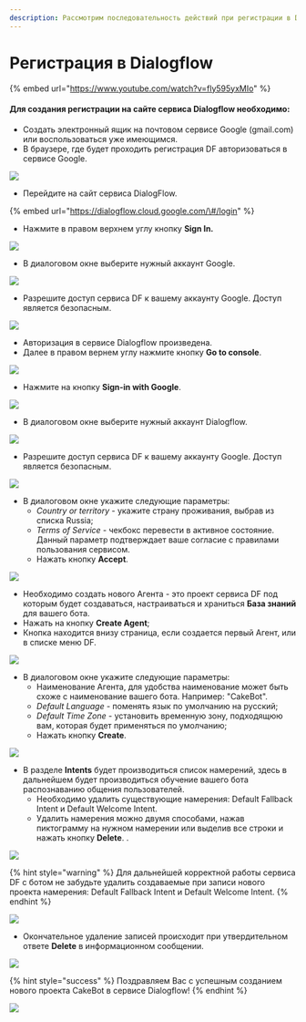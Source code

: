 ```yaml
---
description: Рассмотрим последовательность действий при регистрации в Dialogflow
---
```


# Регистрация в Dialogflow

{% embed url="https://www.youtube.com/watch?v=fly595yxMIo" %}

#### Для создания регистрации на сайте сервиса Dialogflow необходимо: <a id="dlya-sozdaniya-uchetnoi-zapisi-na-platforme-metabot24-neobkhodimo"></a>

* Создать электронный ящик на почтовом сервисе Google \(gmail.com\) или воспользоваться уже имеющимся.
* В браузере, где будет проходить регистрация DF авторизоваться в сервисе Google.

![](../.gitbook/assets/image%20%28183%29.png)

* Перейдите на сайт сервиса DialogFlow.

{% embed url="https://dialogflow.cloud.google.com/\#/login" %}

* Нажмите в правом верхнем углу кнопку  **Sign In.**

![](../.gitbook/assets/image%20%28220%29.png)

* В диалоговом окне выберите нужный аккаунт Google.

![](../.gitbook/assets/image%20%28149%29.png)

* Разрешите доступ сервиса DF к вашему аккаунту Google. Доступ является безопасным.

![](../.gitbook/assets/image%20%2880%29.png)

* Авторизация в сервисе Dialogflow произведена.
* Далее в правом вернем углу нажмите кнопку **Go to console**.

![](../.gitbook/assets/image%20%28158%29.png)

* Нажмите на кнопку **Sign-in with Google**.

![](../.gitbook/assets/image%20%2831%29.png)

* В диалоговом окне выберите нужный аккаунт Dialogflow.

![](../.gitbook/assets/image%20%28224%29.png)

* Разрешите доступ сервиса DF к вашему аккаунту Google. Доступ является безопасным.

![](../.gitbook/assets/image%20%28176%29.png)

* В диалоговом окне укажите следующие параметры: 
  * _Country or territory_ - укажите страну проживания, выбрав из списка Russia;
  * _Terms of Service_  - чекбокс перевести в активное состояние. Данный параметр подтверждает ваше согласие с правилами пользования  сервисом.
  * Нажать кнопку **Accept**. 

![](../.gitbook/assets/image%20%2846%29.png)

*  Необходимо создать нового Агента - это проект сервиса DF под которым будет создаваться, настраиваться и храниться **База знаний** для вашего бота.
  * Нажать на кнопку **Create Agent**;
  * Кнопка находится внизу страница, если создается первый Агент, или в списке меню DF.

![](../.gitbook/assets/image%20%28160%29.png)

* В диалоговом  окне укажите следующие параметры:
  * Наименование Агента, для удобства наименование может быть схоже с наименование вашего бота. Например: "CakeBot".
  * _Default Language_  - поменять язык по умолчанию на русский;
  * _Default Time Zone_ - установить временную зону, подходящюю вам, которая будет применяться по умолчанию;
  * Нажать кнопку **Create**.

![](../.gitbook/assets/image%20%2897%29.png)

* В разделе **Intents** будет производиться список намерений, здесь в дальнейшем будет производиться обучение вашего бота распознаванию общения пользователей.
  * Необходимо удалить существующие намерения: Default Fallback Intent и Default Welcome Intent.
  * Удалить намерения можно двумя способами, нажав пиктограмму на нужном намерении или выделив все строки и нажать кнопку **Delete**. .

![](../.gitbook/assets/image%20%2822%29.png)

{% hint style="warning" %}
Для дальнейшей корректной работы сервиса DF с ботом не забудьте удалить создаваемые при записи нового проекта намерения: Default Fallback Intent и Default Welcome Intent.
{% endhint %}

![](../.gitbook/assets/image%20%28155%29.png)

* Окончательное удаление записей происходит при утвердительном ответе **Delete** в информационном сообщении.

![](../.gitbook/assets/image%20%2812%29.png)

{% hint style="success" %}
Поздравляем Вас с успешным созданием нового проекта CakeBot в сервисе Dialogflow!
{% endhint %}

![](../.gitbook/assets/image%20%2830%29.png)

